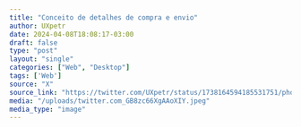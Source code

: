 ```yaml
---
title: "Conceito de detalhes de compra e envio"
author: UXpetr
date: 2024-04-08T18:08:17-03:00
draft: false
type: "post"
layout: "single"
categories: ["Web", "Desktop"]
tags: ['Web']
source: "X"
source_link: "https://twitter.com/UXpetr/status/1738164594185531751/photo/1"
media: "/uploads/twitter.com_GB8zc66XgAAoXIY.jpeg"
media_type: "image"
---
```


